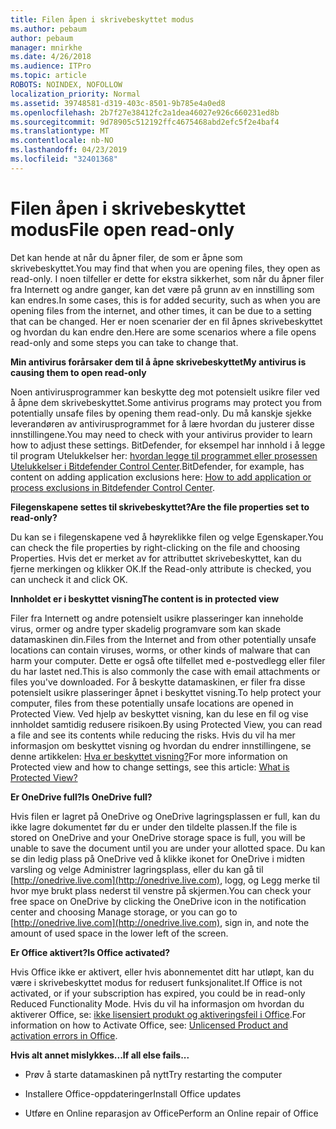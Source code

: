 ```yaml
---
title: Filen åpen i skrivebeskyttet modus
ms.author: pebaum
author: pebaum
manager: mnirkhe
ms.date: 4/26/2018
ms.audience: ITPro
ms.topic: article
ROBOTS: NOINDEX, NOFOLLOW
localization_priority: Normal
ms.assetid: 39748581-d319-403c-8501-9b785e4a0ed8
ms.openlocfilehash: 2b7f27e38412fc2a1dea46027e926c660231ed8b
ms.sourcegitcommit: 9d78905c512192ffc4675468abd2efc5f2e4baf4
ms.translationtype: MT
ms.contentlocale: nb-NO
ms.lasthandoff: 04/23/2019
ms.locfileid: "32401368"
---
```

# <a name="file-open-read-only"></a><span data-ttu-id="377ec-102">Filen åpen i skrivebeskyttet modus</span><span class="sxs-lookup"><span data-stu-id="377ec-102">File open read-only</span></span>

<span data-ttu-id="377ec-103">Det kan hende at når du åpner filer, de som er åpne som skrivebeskyttet.</span><span class="sxs-lookup"><span data-stu-id="377ec-103">You may find that when you are opening files, they open as read-only.</span></span> <span data-ttu-id="377ec-104">I noen tilfeller er dette for ekstra sikkerhet, som når du åpner filer fra Internett og andre ganger, kan det være på grunn av en innstilling som kan endres.</span><span class="sxs-lookup"><span data-stu-id="377ec-104">In some cases, this is for added security, such as when you are opening files from the internet, and other times, it can be due to a setting that can be changed.</span></span> <span data-ttu-id="377ec-105">Her er noen scenarier der en fil åpnes skrivebeskyttet og hvordan du kan endre den.</span><span class="sxs-lookup"><span data-stu-id="377ec-105">Here are some scenarios where a file opens read-only and some steps you can take to change that.</span></span>
  
 <span data-ttu-id="377ec-106">**Min antivirus forårsaker dem til å åpne skrivebeskyttet**</span><span class="sxs-lookup"><span data-stu-id="377ec-106">**My antivirus is causing them to open read-only**</span></span>
  
<span data-ttu-id="377ec-107">Noen antivirusprogrammer kan beskytte deg mot potensielt usikre filer ved å åpne dem skrivebeskyttet.</span><span class="sxs-lookup"><span data-stu-id="377ec-107">Some antivirus programs may protect you from potentially unsafe files by opening them read-only.</span></span> <span data-ttu-id="377ec-108">Du må kanskje sjekke leverandøren av antivirusprogrammet for å lære hvordan du justerer disse innstillingene.</span><span class="sxs-lookup"><span data-stu-id="377ec-108">You may need to check with your antivirus provider to learn how to adjust these settings.</span></span> <span data-ttu-id="377ec-109">BitDefender, for eksempel har innhold i å legge til program Utelukkelser her: [hvordan legge til programmet eller prosessen Utelukkelser i Bitdefender Control Center](https://www.bitdefender.com/support/how-to-add-application-or-process-exclusions-in-bitdefender-control-center-1119.mdl).</span><span class="sxs-lookup"><span data-stu-id="377ec-109">BitDefender, for example, has content on adding application exclusions here: [How to add application or process exclusions in Bitdefender Control Center](https://www.bitdefender.com/support/how-to-add-application-or-process-exclusions-in-bitdefender-control-center-1119.mdl).</span></span>
  
 <span data-ttu-id="377ec-110">**Filegenskapene settes til skrivebeskyttet?**</span><span class="sxs-lookup"><span data-stu-id="377ec-110">**Are the file properties set to read-only?**</span></span>
  
<span data-ttu-id="377ec-111">Du kan se i filegenskapene ved å høyreklikke filen og velge Egenskaper.</span><span class="sxs-lookup"><span data-stu-id="377ec-111">You can check the file properties by right-clicking on the file and choosing Properties.</span></span> <span data-ttu-id="377ec-112">Hvis det er merket av for attributtet skrivebeskyttet, kan du fjerne merkingen og klikker OK.</span><span class="sxs-lookup"><span data-stu-id="377ec-112">If the Read-only attribute is checked, you can uncheck it and click OK.</span></span>
  
 <span data-ttu-id="377ec-113">**Innholdet er i beskyttet visning**</span><span class="sxs-lookup"><span data-stu-id="377ec-113">**The content is in protected view**</span></span>
  
<span data-ttu-id="377ec-114">Filer fra Internett og andre potensielt usikre plasseringer kan inneholde virus, ormer og andre typer skadelig programvare som kan skade datamaskinen din.</span><span class="sxs-lookup"><span data-stu-id="377ec-114">Files from the Internet and from other potentially unsafe locations can contain viruses, worms, or other kinds of malware that can harm your computer.</span></span> <span data-ttu-id="377ec-115">Dette er også ofte tilfellet med e-postvedlegg eller filer du har lastet ned.</span><span class="sxs-lookup"><span data-stu-id="377ec-115">This is also commonly the case with email attachments or files you've downloaded.</span></span> <span data-ttu-id="377ec-116">For å beskytte datamaskinen, er filer fra disse potensielt usikre plasseringer åpnet i beskyttet visning.</span><span class="sxs-lookup"><span data-stu-id="377ec-116">To help protect your computer, files from these potentially unsafe locations are opened in Protected View.</span></span> <span data-ttu-id="377ec-117">Ved hjelp av beskyttet visning, kan du lese en fil og vise innholdet samtidig redusere risikoen.</span><span class="sxs-lookup"><span data-stu-id="377ec-117">By using Protected View, you can read a file and see its contents while reducing the risks.</span></span> <span data-ttu-id="377ec-118">Hvis du vil ha mer informasjon om beskyttet visning og hvordan du endrer innstillingene, se denne artikkelen: [Hva er beskyttet visning?](https://support.office.com/article/d6f09ac7-e6b9-4495-8e43-2bbcdbcb6653)</span><span class="sxs-lookup"><span data-stu-id="377ec-118">For more information on Protected view and how to change settings, see this article: [What is Protected View?](https://support.office.com/article/d6f09ac7-e6b9-4495-8e43-2bbcdbcb6653)</span></span>
  
 <span data-ttu-id="377ec-119">**Er OneDrive full?**</span><span class="sxs-lookup"><span data-stu-id="377ec-119">**Is OneDrive full?**</span></span>
  
<span data-ttu-id="377ec-120">Hvis filen er lagret på OneDrive og OneDrive lagringsplassen er full, kan du ikke lagre dokumentet før du er under den tildelte plassen.</span><span class="sxs-lookup"><span data-stu-id="377ec-120">If the file is stored on OneDrive and your OneDrive storage space is full, you will be unable to save the document until you are under your allotted space.</span></span> <span data-ttu-id="377ec-121">Du kan se din ledig plass på OneDrive ved å klikke ikonet for OneDrive i midten varsling og velge Administrer lagringsplass, eller du kan gå til [http://onedrive.live.com](http://onedrive.live.com), logg, og Legg merke til hvor mye brukt plass nederst til venstre på skjermen.</span><span class="sxs-lookup"><span data-stu-id="377ec-121">You can check your free space on OneDrive by clicking the OneDrive icon in the notification center and choosing Manage storage, or you can go to [http://onedrive.live.com](http://onedrive.live.com), sign in, and note the amount of used space in the lower left of the screen.</span></span>
  
 <span data-ttu-id="377ec-122">**Er Office aktivert?**</span><span class="sxs-lookup"><span data-stu-id="377ec-122">**Is Office activated?**</span></span>
  
<span data-ttu-id="377ec-123">Hvis Office ikke er aktivert, eller hvis abonnementet ditt har utløpt, kan du være i skrivebeskyttet modus for redusert funksjonalitet.</span><span class="sxs-lookup"><span data-stu-id="377ec-123">If Office is not activated, or if your subscription has expired, you could be in read-only Reduced Functionality Mode.</span></span> <span data-ttu-id="377ec-124">Hvis du vil ha informasjon om hvordan du aktiverer Office, se: [ikke lisensiert produkt og aktiveringsfeil i Office](https://support.office.com/article/0d23d3c0-c19c-4b2f-9845-5344fedc4380).</span><span class="sxs-lookup"><span data-stu-id="377ec-124">For information on how to Activate Office, see: [Unlicensed Product and activation errors in Office](https://support.office.com/article/0d23d3c0-c19c-4b2f-9845-5344fedc4380).</span></span>
  
 <span data-ttu-id="377ec-125">**Hvis alt annet mislykkes...**</span><span class="sxs-lookup"><span data-stu-id="377ec-125">**If all else fails...**</span></span>
  
- <span data-ttu-id="377ec-126">Prøv å starte datamaskinen på nytt</span><span class="sxs-lookup"><span data-stu-id="377ec-126">Try restarting the computer</span></span>
    
- <span data-ttu-id="377ec-127">Installere Office-oppdateringer</span><span class="sxs-lookup"><span data-stu-id="377ec-127">Install Office updates</span></span>
    
- <span data-ttu-id="377ec-128">Utføre en Online reparasjon av Office</span><span class="sxs-lookup"><span data-stu-id="377ec-128">Perform an Online repair of Office</span></span>
    

